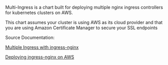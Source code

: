 Multi-Ingress is a chart built for deploying multiple nginx ingress controllers for kubernetes clusters on AWS. 

This chart assumes your cluster is using AWS as its cloud provider and that you are using Amazon Certificate Manager to secure your SSL endpoints

Source Documentation:

[Multiple Ingress with ingress-nginx](https://kubernetes.github.io/ingress-nginx/user-guide/multiple-ingress/#multiple-ingress-nginx-controllers)

[Deploying ingress-nginx on AWS](https://kubernetes.github.io/ingress-nginx/deploy/#aws)